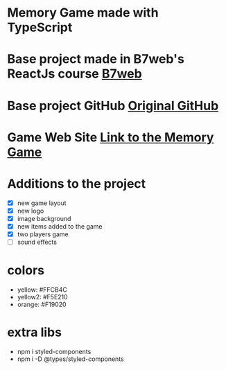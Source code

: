 # Memory Game made with TypeScript
# Base project made in B7web's ReactJs course [B7web](https://b7web.com.br)

# Base project GitHub [Original GitHub](https://github.com/suporteb7web/react-memoria)

# Game Web Site [Link to the Memory Game](https://the-thinker-memory-game.netlify.app/)

# Additions to the project
- [x] new game layout
- [x] new logo
- [x] image background
- [x] new items added to the game
- [x] two players game
- [ ] sound effects

# colors
- yellow: #FFCB4C
- yellow2: #F5E210
- orange: #F19020

# extra libs
- npm i styled-components
- npm i -D @types/styled-components